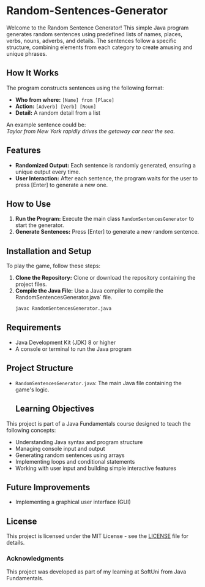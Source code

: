# Random-Sentences-Generator

Welcome to the Random Sentence Generator! This simple Java program generates random sentences using predefined lists of names, places, verbs, nouns, adverbs, and details. The sentences follow a specific structure, combining elements from each category to create amusing and unique phrases.

## How It Works

The program constructs sentences using the following format:

- **Who from where:** `[Name] from [Place]`
- **Action:** `[Adverb] [Verb] [Noun]`
- **Detail:** A random detail from a list

An example sentence could be:  
*Taylor from New York rapidly drives the getaway car near the sea.*

## Features

- **Randomized Output:** Each sentence is randomly generated, ensuring a unique output every time.
- **User Interaction:** After each sentence, the program waits for the user to press [Enter] to generate a new one.

## How to Use

1. **Run the Program:** Execute the main class `RandomSentencesGenerator` to start the generator.
2. **Generate Sentences:** Press [Enter] to generate a new random sentence.

## Installation and Setup
To play the game, follow these steps:

1. **Clone the Repository:** Clone or download the repository containing the project files.
2. **Compile the Java File:** Use a Java compiler to compile the RandomSentencesGenerator.java` file.
   ```sh
   javac RandomSentencesGenerator.java

## Requirements
- Java Development Kit (JDK) 8 or higher
- A console or terminal to run the Java program

## Project Structure
- `RandomSentencesGenerator.java`: The main Java file containing the game's logic.

  ## Learning Objectives
This project is part of a Java Fundamentals course designed to teach the following concepts:

- Understanding Java syntax and program structure
- Managing console input and output
- Generating random sentences using arrays
- Implementing loops and conditional statements
- Working with user input and building simple interactive features

## Future Improvements
- Implementing a graphical user interface (GUI)

## License
This project is licensed under the MIT License - see the [LICENSE](LICENSE) file for details.

### Acknowledgments
This project was developed as part of my learning at SoftUni from Java Fundamentals.
